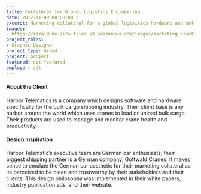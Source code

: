```yaml
---
title: Collateral for Global Logistics Engineering
date: 2012-11-09 00:00:00 Z
excerpt: Marketing collateral for a global logisitics hardware and software company.
images:
- https://isralduke-site-files.s3.amazonaws.com/images/marketing-assets-global-logistics-designed-isral-duke.jpg
project_roles:
- Graphic Designer
project_type: brand
project: project
featured: not-featured
employer: sjt
---
```


#### About the Client

Harbor Telematics is a company which designs software and hardware specifically for the bulk cargo shipping industry. Their client base is any harbor around the world which uses cranes to load or unload bulk cargo. Their products are used to manage and monitor crane health and productivity.

#### Design Inspiration

Harbor Telematic’s executive team are German car enthusiasts, their biggest shipping partner is a German company, Gottwald Cranes. It makes sense to emulate the German car aesthetic for their marketing collateral as its perceived to be clean and trustworthy by their stakeholders and their clients. This design philosophy was implemented in their white papers, industry publication ads, and their website.
